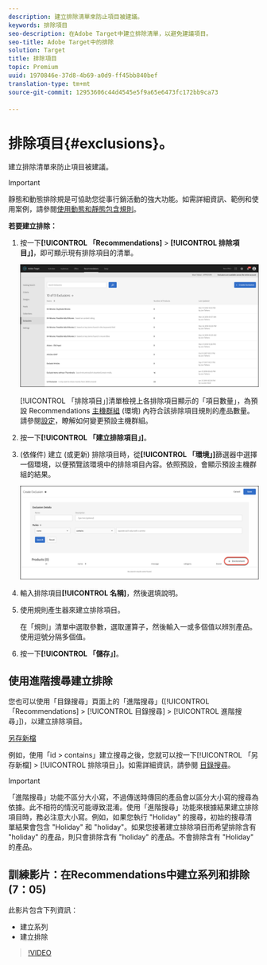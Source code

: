 ```yaml
---
description: 建立排除清單來防止項目被建議。
keywords: 排除項目
seo-description: 在Adobe Target中建立排除清單，以避免建議項目。
seo-title: Adobe Target中的排除
solution: Target
title: 排除項目
topic: Premium
uuid: 1970846e-37d8-4b69-a0d9-ff45bb840bef
translation-type: tm+mt
source-git-commit: 12953606c44d4545e5f9a65e6473fc172bb9ca73

---
```



# 排除項目{#exclusions}。

建立排除清單來防止項目被建議。

>[!IMPORTANT]
>
>靜態和動態排除規是可協助您從事行銷活動的強大功能。如需詳細資訊、範例和使用案例，請參閱[使用動態和靜態包含規則](../../c-recommendations/c-algorithms/use-dynamic-and-static-inclusion-rules.md#concept_4CB5C0FA705D4E449BD0B37B3D987F9F)。

**若要建立排除：**

1. 按一下&#x200B;**[!UICONTROL 「Recommendations]** &gt; **[!UICONTROL 排除項目」]**，即可顯示現有排除項目的清單。

   ![](assets/exclusions_list.png)

   [!UICONTROL 「排除項目」]清單檢視上各排除項目顯示的「項目數量」，為預設 Recommendations [主機群組](/help/administrating-target/hosts.md) (環境) 內符合該排除項目規則的產品數量。請參閱[設定](../../c-recommendations/plan-implement.md#concept_C1E1E2351413468692D6C21145EF0B84)，瞭解如何變更預設主機群組。

1. 按一下&#x200B;**[!UICONTROL 「建立排除項目」]**。

1. (依條件) 建立 (或更新) 排除項目時，從&#x200B;**[!UICONTROL 「環境」]**&#x200B;篩選器中選擇一個環境，以便預覽該環境中的排除項目內容。依照預設，會顯示預設主機群組的結果。

   ![建立排除項目](/help/c-recommendations/c-products/assets/CreateExclusion.png)

1. 輸入排除項目&#x200B;**[!UICONTROL 名稱]**，然後選填說明。

1. 使用規則產生器來建立排除項目。

   在「規則」清單中選取參數，選取運算子，然後輸入一或多個值以辨別產品。使用逗號分隔多個值。

1. 按一下&#x200B;**[!UICONTROL 「儲存」]**。

## 使用進階搜尋建立排除

您也可以使用「目錄搜尋」頁面上的「進階搜尋」([!UICONTROL 「Recommendations] &gt; [!UICONTROL 目錄搜尋] &gt; [!UICONTROL 進階搜尋」])，以建立排除項目。

[另存新檔](/help/c-recommendations/c-products/assets/save-as.png)

例如，使用「id &gt; contains」建立搜尋之後，您就可以按一下[!UICONTROL 「另存新檔] &gt; [!UICONTROL 排除項目」]。如需詳細資訊，請參閱 [目錄搜尋](/help/c-recommendations/c-products/catalog-search.md)。

>[!IMPORTANT]
>
>「進階搜尋」功能不區分大小寫，不過傳送時傳回的產品會以區分大小寫的搜尋為依據。此不相符的情況可能導致混淆。使用「進階搜尋」功能來根據結果建立排除項目時，務必注意大小寫。例如，如果您執行 "Holiday" 的搜尋，初始的搜尋清單結果會包含 "Holiday" 和 "holiday"。如果您接著建立排除項目而希望排除含有 "holiday" 的產品，則只會排除含有 "holiday" 的產品。不會排除含有 "Holiday" 的產品。

## 訓練影片：在Recommendations中建立系列和排除(7：05)

此影片包含下列資訊：

* 建立系列
* 建立排除

>[!VIDEO](https://video.tv.adobe.com/v/27689?captions=chi_hant)
